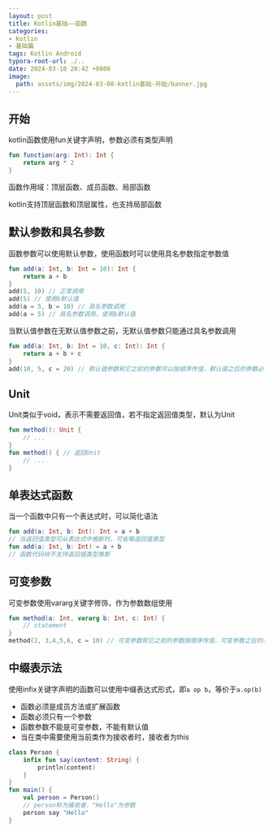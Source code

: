 ```yaml
---
layout: post
title: Kotlin基础——函数
categories:
- Kotlin
- 基础篇
tags: Kotlin Android
typora-root-url: ./..
date: 2024-03-10 20:42 +0800
image:
  path: assets/img/2024-03-08-kotlin基础-开始/banner.jpg
---
```

## 开始

kotlin函数使用fun关键字声明，参数必须有类型声明

``` kotlin
fun function(arg: Int): Int {
    return arg * 2
}
```

函数作用域：顶层函数、成员函数、局部函数

kotlin支持顶层函数和顶层属性，也支持局部函数

## 默认参数和具名参数

函数参数可以使用默认参数，使用函数时可以使用具名参数指定参数值

``` kotlin
fun add(a: Int, b: Int = 10): Int {
    return a + b
}
add(5, 10) // 正常调用
add(5) // 使用b默认值
add(a = 5, b = 10) // 具名参数调用
add(a = 5) // 具名参数调用，使用b默认值
```

当默认值参数在无默认值参数之前，无默认值参数只能通过具名参数调用

``` kotlin
fun add(a: Int, b: Int = 10, c: Int): Int {
    return a + b + c
}
add(10, 5, c = 20) // 默认值参数和它之前的参数可以按顺序传值，默认值之后的参数必须具名参数传值
```

## Unit

Unit类似于void，表示不需要返回值，若不指定返回值类型，默认为Unit

``` kotlin
fun method(): Unit {
    // ...
}
fun method() { // 返回Unit
    // ...
}
```

## 单表达式函数

当一个函数中只有一个表达式时，可以简化语法

``` kotlin
fun add(a: Int, b: Int): Int = a + b
// 当返回值类型可从表达式中推断时，可省略返回值类型
fun add(a: Int, b: Int) = a + b
// 函数代码块不支持返回值类型推断
```

## 可变参数

可变参数使用vararg关键字修饰，作为参数数组使用

``` kotlin
fun method(a: Int, vararg b: Int, c: Int) {
    // statement
}
method(2, 3,4,5,6, c = 10) // 可变参数和它之前的参数按顺序传值，可变参数之后的参数必须具名参数传值
```

## 中缀表示法

使用infix关键字声明的函数可以使用中缀表达式形式，即`a op b`，等价于`a.op(b)`

-   函数必须是成员方法或扩展函数
-   函数必须只有一个参数
-   函数参数不能是可变参数，不能有默认值
-   当在类中需要使用当前类作为接收者时，接收者为this

``` kotlin
class Person {
    infix fun say(content: String) {
        println(content)
    }
}
fun main() {
    val person = Person()
    // person称为接收者，"Hello"为参数
    person say "Hello"
}
```




